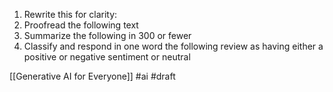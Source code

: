 1. Rewrite this for clarity: 
2. Proofread the following text
3. Summarize the following in 300 or fewer
4. Classify and respond in one word the following review as having either a positive or negative sentiment or neutral

[[Generative AI for Everyone]]
#ai
#draft
